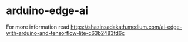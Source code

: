 # arduino-edge-ai

For more information read https://shazinsadakath.medium.com/ai-edge-with-arduino-and-tensorflow-lite-c63b2483fd6c
